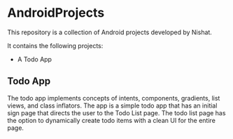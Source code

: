 # AndroidProjects

This repository is a collection of Android projects developed by Nishat.

It contains the following projects:

- A Todo App

## Todo App

The todo app implements concepts of intents, components, gradients, list views, and class inflators. The app is a simple todo app that has an initial sign page that directs the user to the Todo List page. The todo list page has the option to dynamically create todo items with a clean UI for the entire page.
